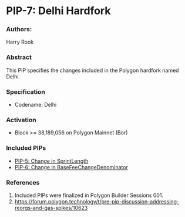 # PIP-7: Delhi Hardfork

### Authors:

Harry Rook

### Abstract

This PIP specifies the changes included in the Polygon hardfork named Delhi.

### Specification 

* Codename: Delhi

### Activation

* Block >= 38,189,056 on Polygon Mainnet (Bor)

### Included PIPs

* [PIP-5: Change in SprintLength](https://forum.polygon.technology/t/pip-5-change-in-sprintlength/10874)
* [PIP-6: Change in BaseFeeChangeDenominator](https://forum.polygon.technology/t/pip-6-change-in-basefeechangedenominator/10875)

### References

1. Included PIPs were finalized in Polygon Builder Sessions 001.
2. https://forum.polygon.technology/t/pre-pip-discussion-addressing-reorgs-and-gas-spikes/10623
